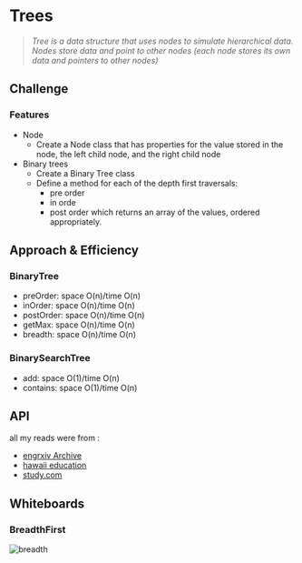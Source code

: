 # Trees
> _Tree is a data structure that uses nodes to simulate hierarchical data. Nodes store data and point to other nodes (each node stores its own data and pointers to other nodes)_

## Challenge
### Features 
* Node 
    - Create a Node class that has properties for the value stored in the node, the left child node, and the right child node
* Binary trees
    - Create a Binary Tree class
    - Define a method for each of the depth first traversals:    
        - pre order
        - in orde
        - post order which returns an array of the values, ordered appropriately.


## Approach & Efficiency
### BinaryTree
- preOrder: space O(n)/time O(n)
- inOrder: space O(n)/time O(n)
- postOrder: space O(n)/time O(n)
- getMax: space O(n)/time O(n)
- breadth: space O(n)/time O(n)
### BinarySearchTree
- add: space O(1)/time O(n)
- contains: space O(1)/time O(n)

## API
all my reads were from :
* [engrxiv Archive](https://engrxiv.org/preprint/view/2094/)
* [hawaii education](http://www2.hawaii.edu/~suthers/courses/ics311f20/Notes/Topic-08.html)
* [study.com](https://study.com/academy/lesson/binary-trees-applications-implementation.html)


## Whiteboards 

### BreadthFirst 
![breadth](https://i.ibb.co/Bq8pT6K/Capture.png)